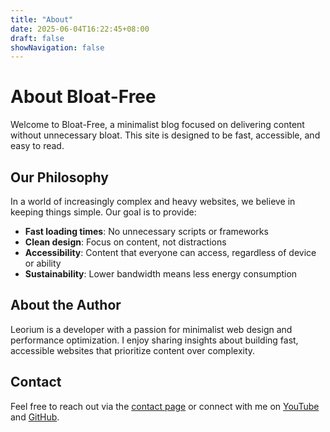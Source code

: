 ```yaml
---
title: "About"
date: 2025-06-04T16:22:45+08:00
draft: false
showNavigation: false
---
```


# About Bloat-Free

Welcome to Bloat-Free, a minimalist blog focused on delivering content without unnecessary bloat. This site is designed to be fast, accessible, and easy to read.

## Our Philosophy

In a world of increasingly complex and heavy websites, we believe in keeping things simple. Our goal is to provide:

- **Fast loading times**: No unnecessary scripts or frameworks
- **Clean design**: Focus on content, not distractions
- **Accessibility**: Content that everyone can access, regardless of device or ability
- **Sustainability**: Lower bandwidth means less energy consumption

## About the Author

Leorium is a developer with a passion for minimalist web design and performance optimization. I enjoy sharing insights about building fast, accessible websites that prioritize content over complexity.

## Contact

Feel free to reach out via the [contact page](/contact/) or connect with me on [YouTube](https://youtube.com/@leorium) and [GitHub](https://github.com/LeoriumDev).
